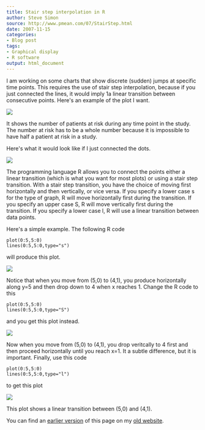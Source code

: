 ```yaml
---
title: Stair step interpolation in R
author: Steve Simon
source: http://www.pmean.com/07/StairStep.html
date: 2007-11-15
categories:
- Blog post
tags:
- Graphical display
- R software
output: html_document
---
```


I am working on some charts that show discrete (sudden) jumps at specific time points. This requires the use of stair step interpolation, because if you just connected the lines, it would imply 1a linear transition between consecutive points. Here's an example of the plot I want.

![](http://www.pmean.com/new-images/07/StairStep01.gif)

It shows the number of patients at risk during any time point in the study. The number at risk has to be a whole number because it is impossible to have half a patient at risk in a study.

Here's what it would look like if I just connected the dots.

![](http://www.pmean.com/new-images/07/StairStep02.gif)

The programming language R allows you to connect the points either a linear transition (which is what you want for most plots) or using a stair step transition. With a stair step transition, you have the choice of moving first horizontally and then vertically, or vice versa. If you specify a lower case s for the type of graph, R will move horizontally first during the transition. If you specify an upper case S, R will move vertically first during the transition. If you specify a lower case l, R will use a linear transition between data points.

Here's a simple example. The following R code

```{}
plot(0:5,5:0)
lines(0:5,5:0,type="s")
```

will produce this plot.

![](http://www.pmean.com/new-images/07/StairStep03.gif)

Notice that when you move from (5,0) to (4,1), you produce horizontally along y=5 and then drop down to 4 when x reaches 1. Change the R code to this

```{}
plot(0:5,5:0)
lines(0:5,5:0,type="S")
```

and you get this plot instead.

![](http://www.pmean.com/new-images/07/StairStep04.gif)

Now when you move from (5,0) to (4,1), you drop veritcally to 4 first and then proceed horizontally until you reach x=1. It a subtle difference, but it is important. Finally, use this code

```{}
plot(0:5,5:0)
lines(0:5,5:0,type="l")
```

to get this plot

![](http://www.pmean.com/new-images/07/StairStep05.gif)

This plot shows a linear transition between (5,0) and (4,1).

You can find an [earlier version][sim1] of this page on my [old website][sim2].

[sim1]: http://www.pmean.com/07/StairStep.html
[sim2]: http://www.pmean.com
